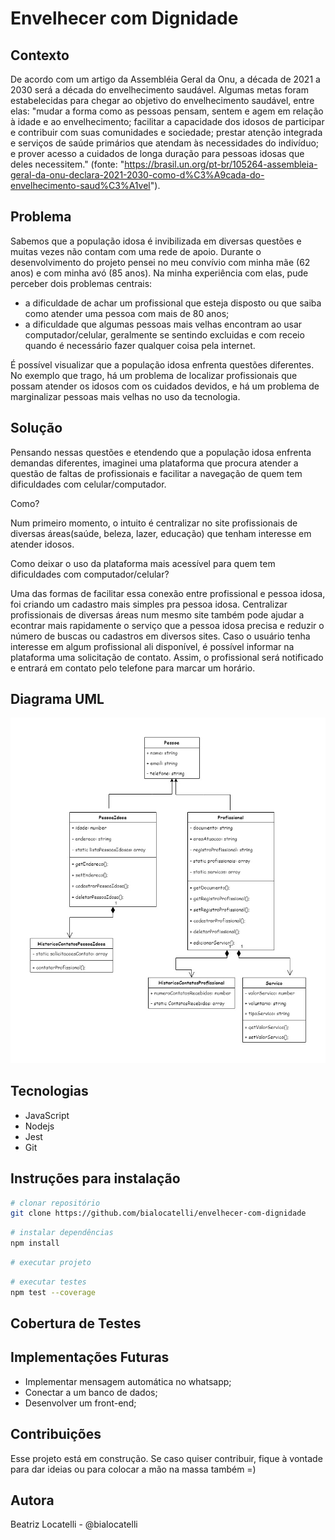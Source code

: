 # Envelhecer com Dignidade

## Contexto
De acordo com um artigo da Assembléia Geral da Onu, a década de 2021 a 2030 será a década do envelhecimento saudável. Algumas metas foram estabelecidas para chegar ao objetivo do envelhecimento saudável, entre elas: "mudar a forma como as pessoas pensam, sentem e agem em relação à idade e ao envelhecimento; facilitar a capacidade dos idosos de participar e contribuir com suas comunidades e sociedade; prestar atenção integrada e serviços de saúde primários que atendam às necessidades do indivíduo; e prover acesso a cuidados de longa duração para pessoas idosas que deles necessitem." (fonte: "https://brasil.un.org/pt-br/105264-assembleia-geral-da-onu-declara-2021-2030-como-d%C3%A9cada-do-envelhecimento-saud%C3%A1vel").


## Problema
Sabemos que a população idosa é invibilizada em diversas questões e muitas vezes não contam com uma rede de apoio. Durante o desenvolvimento do projeto pensei no meu convívio com minha mãe (62 anos) e com minha avó (85 anos). Na minha experiência com elas, pude perceber dois problemas centrais:
 - a dificuldade de achar um profissional que esteja disposto ou que saiba como atender uma pessoa com mais de 80 anos;
 - a dificuldade que algumas pessoas mais velhas encontram ao usar computador/celular, geralmente se sentindo excluidas e com receio quando é necessário fazer qualquer coisa pela internet.
 
 É possível visualizar que a população idosa enfrenta questões diferentes. No exemplo que trago, há um problema de localizar profissionais que possam atender os idosos com os cuidados devidos, e há um problema de marginalizar pessoas mais velhas no uso da tecnologia.

## Solução
Pensando nessas questões e etendendo que a população idosa enfrenta demandas diferentes, imaginei uma plataforma que procura atender a questão de faltas de profissionais e facilitar a navegação de quem tem dificuldades com celular/computador.

Como?

Num primeiro momento, o intuito é centralizar no site profissionais de diversas áreas(saúde, beleza, lazer, educação) que tenham interesse em atender idosos.

Como deixar o uso da plataforma mais acessível para quem tem dificuldades com computador/celular?

Uma das formas de facilitar essa conexão entre profissional e pessoa idosa, foi criando um cadastro mais simples pra pessoa idosa. Centralizar profissionais de diversas áreas num mesmo site também pode ajudar a econtrar mais rapidamente o serviço que a pessoa idosa precisa e reduzir o número de buscas ou cadastros em diversos sites.
Caso o usuário tenha interesse em algum profissional ali disponível, é possível informar na plataforma uma solicitação de contato. Assim, o profissional será notificado e entrará em contato pelo telefone para marcar um horário.

## Diagrama UML
![image](/assets/uml%20envelhecer%20com%20dignidade.jpg)

## Tecnologias
- JavaScript 
- Nodejs
- Jest
- Git

## Instruções para instalação
```bash
# clonar repositório
git clone https://github.com/bialocatelli/envelhecer-com-dignidade
```
```bash
# instalar dependências
npm install
```
```bash
# executar projeto

```
```bash
# executar testes
npm test --coverage
```
## Cobertura de Testes

## Implementações Futuras
- Implementar mensagem automática no whatsapp;
- Conectar a um banco de dados;
- Desenvolver um front-end;

## Contribuições
Esse projeto está em construção. Se caso quiser contribuir, fique à vontade para dar ideias ou para colocar a mão na massa também =)

## Autora
Beatriz Locatelli - @bialocatelli
